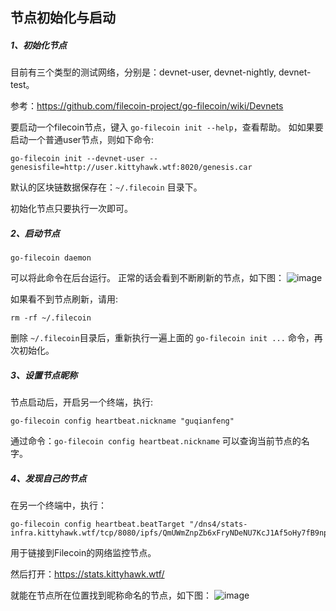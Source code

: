 ## 节点初始化与启动

##### 1、初始化节点

目前有三个类型的测试网络，分别是：devnet-user, devnet-nightly, devnet-test。

参考：https://github.com/filecoin-project/go-filecoin/wiki/Devnets

要启动一个filecoin节点，键入 `go-filecoin init --help`，查看帮助。
如如果要启动一个普通user节点，则如下命令:
```
go-filecoin init --devnet-user --genesisfile=http://user.kittyhawk.wtf:8020/genesis.car
```
默认的区块链数据保存在：`~/.filecoin` 目录下。

初始化节点只要执行一次即可。

##### 2、启动节点
```
go-filecoin daemon
```
可以将此命令在后台运行。
正常的话会看到不断刷新的节点，如下图：
![image](http://note.youdao.com/yws/res/11612/7F7FC10A933A42978DAFF3914168DD3B)

如果看不到节点刷新，请用:
```
rm -rf ~/.filecoin
```
删除 `~/.filecoin`目录后，重新执行一遍上面的 `go-filecoin init ...` 命令，再次初始化。


##### 3、设置节点昵称
节点启动后，开启另一个终端，执行:
```
go-filecoin config heartbeat.nickname "guqianfeng"
```
通过命令：`go-filecoin config heartbeat.nickname` 可以查询当前节点的名字。

##### 4、发现自己的节点
在另一个终端中，执行：
```
go-filecoin config heartbeat.beatTarget "/dns4/stats-infra.kittyhawk.wtf/tcp/8080/ipfs/QmUWmZnpZb6xFryNDeNU7KcJ1Af5oHy7fB9npU67sseEjR"
```
用于链接到Filecoin的网络监控节点。

然后打开：https://stats.kittyhawk.wtf/

就能在节点所在位置找到昵称命名的节点，如下图：
![image](http://note.youdao.com/yws/res/11617/45AD54AC9DDD4B45ABEA82E458DB37FB)
